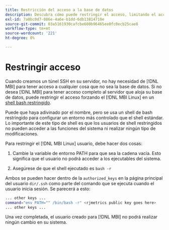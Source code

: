 ```yaml
---
title: Restricción del acceso a la base de datos
description: Descubra cómo puede restringir el acceso, limitando el acceso al servidor que aloja la base de datos.
exl-id: 7a0bc0d7-086e-4a6e-b1dd-6db13814710e
source-git-commit: 03a5161930cafcbe600b96465ee0fc0ecb25cae8
workflow-type: tm+mt
source-wordcount: '221'
ht-degree: 0%

---
```


# Restringir acceso

Cuando creamos un túnel SSH en su servidor, no hay necesidad de [!DNL MBI] para tener acceso a cualquier cosa que no sea la base de datos. Si no desea [!DNL MBI] para tener acceso completo al servidor que aloja su base de datos, puede restringir el acceso forzando el [!DNL MBI Linux] en un [shell bash restringido](https://www.gnu.org/software/bash/manual/html_node/The-Restricted-Shell.html).

Puede que haya adivinado por el nombre, pero se usa un shell de bash restringido para configurar un entorno más controlado que el shell estándar. Lo importante de este tipo de shell es que los usuarios de shell restringidos no pueden acceder a las funciones del sistema ni realizar ningún tipo de modificaciones.

Para restringir el [!DNL MBI Linux] usuario, debe hacer dos cosas:

1. Cambie la variable de entorno PATH para que sea la cadena vacía. Esto significa que el usuario no podrá acceder a los ejecutables del sistema.

1. Asegúrese de que el shell ejecutado es `bash -r`

Ambos se pueden hacer dentro de la `authorized_keys` en la página principal del usuario `dir/.ssh` como parte del comando que se ejecuta cuando el usuario inicia sesión. Se parecerá a esto:

```bash
... other keys ...
command="env PATH="" /bin/bash -r" <rjmetrics public key goes here>
... other keys ...
```

Una vez completada, el usuario creado para [!DNL MBI] no podrá realizar ningún cambio en su sistema.
